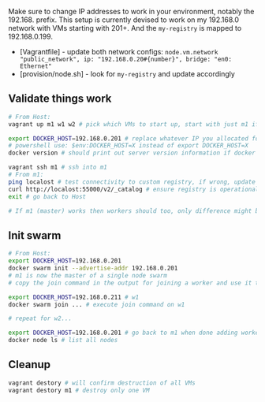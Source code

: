 Make sure to change IP addresses to work in your environment, notably the 192.168. prefix. This setup is currently devised to work on my 192.168.0 network with VMs starting with 201+. And the `my-registry` is mapped to 192.168.0.199.
- [Vagrantfile] - update both network configs: `node.vm.network "public_network", ip: "192.168.0.20#{number}", bridge: "en0: Ethernet"`
- [provision/node.sh] - look for `my-registry` and update accordingly

## Validate things work

```bash
# From Host:
vagrant up m1 w1 w2 # pick which VMs to start up, start with just m1 if you want to test your configuration.

export DOCKER_HOST=192.168.0.201 # replace whatever IP you allocated for m1 here
# powershell use: $env:DOCKER_HOST=X instead of export DOCKER_HOST=X
docker version # should print out server version information if docker is successfully running in the VM

vagrant ssh m1 # ssh into m1 
# From m1:
ping localost # test connectivity to custom registry, if wrong, update [provision/node.sh] to fix `/etc/hosts` entry for `my-registry`
curl http://localost:55000/v2/_catalog # ensure registry is operational
exit # go back to Host

# If m1 (master) works then workers should too, only difference might be the ip address in the [Vagrantfile]
```
## Init swarm

```bash
# From Host:
export DOCKER_HOST=192.168.0.201
docker swarm init --advertise-addr 192.168.0.201
# m1 is now the master of a single node swarm
# copy the join command in the output for joining a worker and use it to join w1,w2...

export DOCKER_HOST=192.168.0.211 # w1
docker swarm join ... # execute join command on w1

# repeat for w2...

export DOCKER_HOST=192.168.0.201 # go back to m1 when done adding workers, you'll spend most of your time sending in commands to the manager node after the swarm is setup.
docker node ls # list all nodes

```

## Cleanup

```bash
vagrant destory # will confirm destruction of all VMs
vagrant destory m1 # destroy only one VM
```